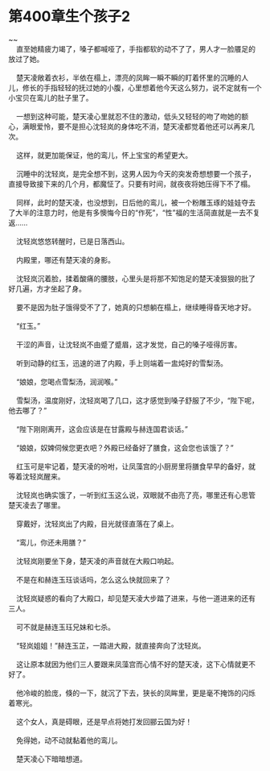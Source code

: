 # 第400章生个孩子2
~~<br>&nbsp;&nbsp;&nbsp;&nbsp;直至她精疲力竭了，嗓子都喊哑了，手指都软的动不了了，男人才一脸餍足的放过了她。<br><br>&nbsp;&nbsp;&nbsp;&nbsp;楚天凌敞着衣衫，半依在榻上，漂亮的凤眸一瞬不瞬的盯着怀里的沉睡的人儿，修长的手指轻轻的抚过她的小腹，心里想着他今天这么努力，说不定就有一个小宝贝在鸾儿的肚子里了。<br><br>&nbsp;&nbsp;&nbsp;&nbsp;一想到这种可能，楚天凌心里就忍不住的激动，低头又轻轻的吻了吻她的额心，满眼爱怜，要不是担心沈轻岚的身体吃不消，楚天凌都觉着他还可以再来几次。<br><br>&nbsp;&nbsp;&nbsp;&nbsp;这样，就更加能保证，他的鸾儿，怀上宝宝的希望更大。<br><br>&nbsp;&nbsp;&nbsp;&nbsp;沉睡中的沈轻岚，是完全想不到，这男人因为今天的突发奇想想要一个孩子，直接导致接下来的几个月，都魔怔了。只要有时间，就夜夜将她压得下不了榻。<br><br>&nbsp;&nbsp;&nbsp;&nbsp;同样，此时的楚天凌，也没想到，日后他的鸾儿，被一个粉雕玉琢的娃娃夺去了大半的注意力时，他是有多懊悔今日的“作死”，“性”福的生活简直就是一去不复返……<br><br>&nbsp;&nbsp;&nbsp;&nbsp;沈轻岚悠悠转醒时，已是日落西山。<br><br>&nbsp;&nbsp;&nbsp;&nbsp;内殿里，哪还有楚天凌的身影。<br><br>&nbsp;&nbsp;&nbsp;&nbsp;沈轻岚沉着脸，揉着酸痛的腰肢，心里头是将那不知饱足的楚天凌狠狠的批了好几遍，方才坐起了身。<br><br>&nbsp;&nbsp;&nbsp;&nbsp;要不是因为肚子饿得受不了了，她真的只想躺在榻上，继续睡得昏天地才好。<br><br>&nbsp;&nbsp;&nbsp;&nbsp;“红玉。”<br><br>&nbsp;&nbsp;&nbsp;&nbsp;干涩的声音，让沈轻岚不由蹙了蹙眉，这才发觉，自己的嗓子哑得厉害。<br><br>&nbsp;&nbsp;&nbsp;&nbsp;听到动静的红玉，迅速的进了内殿，手上则端着一盅炖好的雪梨汤。<br><br>&nbsp;&nbsp;&nbsp;&nbsp;“娘娘，您喝点雪梨汤，润润喉。”<br><br>&nbsp;&nbsp;&nbsp;&nbsp;雪梨汤，温度刚好，沈轻岚喝了几口，这才感觉到嗓子舒服了不少，“陛下呢，他去哪了？”<br><br>&nbsp;&nbsp;&nbsp;&nbsp;“陛下刚刚离开，这会应该是在甘露殿与赫连国君谈话。”<br><br>&nbsp;&nbsp;&nbsp;&nbsp;“娘娘，奴婢伺候您更衣吧？外殿已经备好了膳食，这会您也该饿了？”<br><br>&nbsp;&nbsp;&nbsp;&nbsp;红玉可是牢记着，楚天凌的吩咐，让凤藻宫的小厨房里将膳食早早的备好，就等着沈轻岚醒来。<br><br>&nbsp;&nbsp;&nbsp;&nbsp;沈轻岚也确实饿了，一听到红玉这么说，双眼就不由亮了亮，哪里还有心思管楚天凌去了哪里。<br><br>&nbsp;&nbsp;&nbsp;&nbsp;穿戴好，沈轻岚出了内殿，目光就径直落在了桌上。<br><br>&nbsp;&nbsp;&nbsp;&nbsp;“鸾儿，你还未用膳？”<br><br>&nbsp;&nbsp;&nbsp;&nbsp;沈轻岚刚要坐下身，楚天凌的声音就在大殿口响起。<br><br>&nbsp;&nbsp;&nbsp;&nbsp;不是在和赫连玉珏谈话吗，怎么这么快就回来了？<br><br>&nbsp;&nbsp;&nbsp;&nbsp;沈轻岚疑惑的看向了大殿口，却见楚天凌大步踏了进来，与他一道进来的还有三人。<br><br>&nbsp;&nbsp;&nbsp;&nbsp;可不就是赫连玉珏兄妹和七杀。<br><br>&nbsp;&nbsp;&nbsp;&nbsp;“轻岚姐姐！”赫连玉芷，一踏进大殿，就直接奔向了沈轻岚。<br><br>&nbsp;&nbsp;&nbsp;&nbsp;这让原本就因为他们三人要跟来凤藻宫而心情不好的楚天凌，这下心情就更不好了。<br><br>&nbsp;&nbsp;&nbsp;&nbsp;他冷峻的脸庞，倏的一下，就沉了下去，狭长的凤眸里，更是毫不掩饰的闪烁着寒光。<br><br>&nbsp;&nbsp;&nbsp;&nbsp;这个女人，真是碍眼，还是早点将她打发回郦云国为好！<br><br>&nbsp;&nbsp;&nbsp;&nbsp;免得她，动不动就黏着他的鸾儿。<br><br>&nbsp;&nbsp;&nbsp;&nbsp;楚天凌心下暗暗想道。<br><br>
                    

<script>_fwqdsqadxfw()</script>
<div><script>_dfwf1dw();</script></div>
<div><script>_dfwf1agdw();</script></div>
                